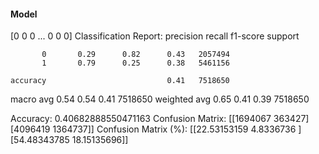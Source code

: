 #### Model
[0 0 0 ... 0 0 0]
Classification Report:
              precision    recall  f1-score   support

           0       0.29      0.82      0.43   2057494
           1       0.79      0.25      0.38   5461156

    accuracy                           0.41   7518650
   macro avg       0.54      0.54      0.41   7518650
weighted avg       0.65      0.41      0.39   7518650

Accuracy: 0.40682888550471163
Confusion Matrix:
[[1694067  363427]
 [4096419 1364737]]
Confusion Matrix (%):
[[22.53153159  4.8336736 ]
 [54.48343785 18.15135696]]
